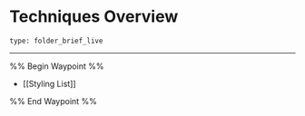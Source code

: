 # Techniques Overview
 
```ccard
type: folder_brief_live
```
 
---

%% Begin Waypoint %%
- [[Styling List]]

%% End Waypoint %%